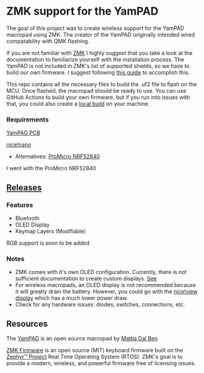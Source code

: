 # ZMK support for the YamPAD
The goal of this project was to create wireless support for the YamPAD macropad using ZMK. The creator of the YamPAD originally intended wired compatability with QMK flashing. 

If you are not familiar with [ZMK](https://zmk.dev/docs) I highly suggest that you take a look at the documentation to familiarize yourself with the installation process. The YamPAD is not included in ZMK's list of supported shields, so we have to build our own firmware. I suggest following [this guide](https://zmk.dev/docs/development/new-shield) to accomplish this.

This repo contains all the necessary files to build the .uf2 file to flash on the MCU. Once flashed, the macropad should be ready to use. You can use GitHub Actions to build your own firmware, but if you run into issues with that, you could also create a [local build](https://zmk.dev/docs/development/setup) on your machine.

### Requirements
[YamPAD PCB](https://hackaday.io/project/163491-yampad-feature-packed-open-source-macropad)

[nice!nano](https://nicekeyboards.com/)

- Alternatives: [ProMicro NRF52840](https://github.com/joric/nrfmicro/wiki/Alternatives#supermini-nrf52840)

I went with the ProMicro NRF52840

## [Releases](https://github.com/curserat/yampad-module/releases)
### Features
- Bluetooth
- OLED Display
- Keymap Layers (Modifiable)

RGB support is soon to be added

### Notes
- ZMK comes with it's own OLED configuration. Currently, there is not sufficient documentation to create custom displays. [See](https://zmk.dev/docs/features/displays)
- For wireless macropads, an OLED display is not recommended because it will greatly drain the battery. However, you could go with the [nice!view display](https://nicekeyboards.com/nice-view) which has a much lower power draw.
- Check for any hardware issues: diodes, switches, connections, etc.

## Resources
The [YamPAD](https://hackaday.io/project/163491-yampad-feature-packed-open-source-macropad) is an open source macropad by [Mattia Dal Ben](https://github.com/mattdibi)

[ZMK Firmware](https://zmk.dev/) is an open source (MIT) keyboard firmware built on the [Zephyr™ Project](https://zephyrproject.org/) Real Time Operating System (RTOS). ZMK's goal is to provide a modern, wireless, and powerful firmware free of licensing issues.
